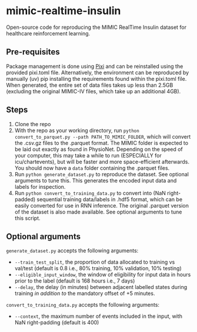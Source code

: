 # mimic-realtime-insulin
Open-source code for reproducing the MIMIC RealTime Insulin dataset for healthcare reinforcement learning.

## Pre-requisites
Package management is done using [Pixi](https://pixi.sh/latest/) and can be reinstalled using the provided pixi.toml file. Alternatively, the environment can be reproduced by manually (uv) pip installing the requirements found within the pixi.toml file. When generated, the entire set of data files takes up less than 2.5GB (excluding the original MIMIC-IV files, which take up an additional 4GB).

## Steps
1. Clone the repo
2. With the repo as your working directory, run `python convert_to_parquet.py --path PATH_TO_MIMIC_FOLDER`, which will convert the .csv.gz files to the .parquet format. The MIMIC folder is expected to be laid out exactly as found in PhysioNet. Depending on the speed of your computer, this may take a while to run (ESPECIALLY for icu/chartevents), but will be faster and more space-efficient afterwards. You should now have a `data` folder containing the .parquet files.
3. Run `python generate_dataset.py` to reproduce the dataset. See optional arguments to tune this. This generates the encoded input data and labels for inspection.
4. Run `python convert_to_training_data.py` to convert into (NaN right-padded) sequential training data/labels in .hdf5 format, which can be easily converted for use in RNN inference. The original .parquet version of the dataset is also made available. See optional arguments to tune this script.

## Optional arguments
`generate_dataset.py` accepts the following arguments:
- `--train_test_split`, the proportion of data allocated to training vs val/test (default is 0.8 i.e., 80% training, 10% validation, 10% testing)
- `--eligible_input_window`, the window of eligibility for input data in hours prior to the label (default is 168 hours i.e., 7 days)
- `--delay`, the delay (in minutes) between adjacent labelled states during training *in addition to* the mandatory offset of +5 minutes.

`convert_to_training_data.py` accepts the following arguments:
- `--context`, the maximum number of events included in the input, with NaN right-padding (default is 400)
